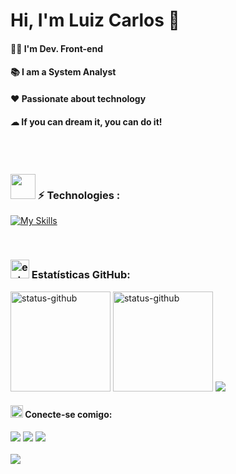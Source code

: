 <H1> Hi, I'm Luiz Carlos 🤝</H1> 
<H4> 👩‍💻 I'm Dev. Front-end </H4>
<H4> 📚 I am a System Analyst</H4>
<H4> ❤ Passionate about technology </H4>
<H4> ☁ If you can dream it, you can do it! </H4>  
<br><br>



### <img width="40" src="https://media2.giphy.com/media/uhQuegHFqkVYuFMXMQ/200w.webp?cid=ecf05e47n5q5wzand2my7pyklchn2bwjeasz0n1z5dczgy3z&rid=200w.webp&ct=s">  ⚡ Technologies :

[![My Skills](https://skillicons.dev/icons?i=html,css,js,react,styledcomponents,nodejs,docker,postgresql,mongodb,git,github,vscode)](https://skillicons.dev)

</br>

### <img src="https://media3.giphy.com/media/jUQHpQ3UjFBfRlQekP/giphy.gif?cid=ecf05e47s14zmq5mrgdn0t2th57qswz0m583agl792i6im9o&rid=giphy.gif&ct=s" alt="estastiscas" width="30" />  Estatísticas GitHub:

<div>
  <img height="160" src="https://github-readme-stats.vercel.app/api?username=luizcarlos06&theme=algolia&show_icons=true" alt="status-github"/>
  <img height="160" src="https://github-readme-streak-stats.herokuapp.com?user=luizcarlos06&theme=algolia&mode=weekly" alt="status-github"/>
  <img src="https://github-readme-stats.vercel.app/api/top-langs/?username=luizcarlos06&theme=blue-green">
</div>

#### <img src="https://media3.giphy.com/media/lQ6CBvgBn7QEbb0Va8/giphy.gif?cid=ecf05e47lqa2ak4tkzarbuf43sd5mh69xhckynyhhoktvba8&rid=giphy.gif&ct=s" alt="contato" width="20"/> Conecte-se comigo:

<div> 
<a href="https://www.linkedin.com/in/luizcarlos14" target="_blank"><img src="https://img.shields.io/badge/-LinkedIn-%230077B5?style=for-the-badge&logo=linkedin&logoColor=white" target="_blank"></a>
<a href = "mailto:luizcgsilva2507@icloud.com"><img src="https://img.shields.io/badge/-Icloud-%23333?style=for-the-badge&logo=icloud&logoColor=white" target="_blank"></a>
<a href="https://api.whatsapp.com/send/?phone=%2B5513996407331&text&app_absent=0" target="_blank"><img src="https://img.shields.io/badge/WhatsApp-25D366?style=for-the-badge&logo=whatsapp&logoColor=white" target="_blank"></a>
</div>

</br>

<img src="https://komarev.com/ghpvc/?username=luizcarlos06"/>
